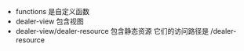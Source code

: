 * functions 是自定义函数
* dealer-view 包含视图
* dealer-view/dealer-resource 包含静态资源 它们的访问路径是 /dealer-resource